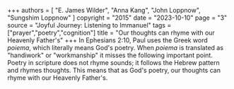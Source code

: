 +++
authors = [
  "E. James Wilder",
  "Anna Kang",
  "John Loppnow",
  "Sungshim Loppnow"
]
copyright = "2015"
date = "2023-10-10"
page = "3"
source = "Joyful Journey: Listening to Immanuel"
tags = ["prayer","poetry","cognition"]
title = "Our thoughts can rhyme with our Heavenly Father's"
+++
In Ephesians 2:10, Paul uses the Greek word _poiema_, which literally means God's poetry. When _poiema_ is translated as "handiwork" or "workmanship" it misses the following important point. Poetry in scripture does not rhyme sounds; it follows the Hebrew pattern and rhymes thoughts. This means that as God's poetry, our thoughts can rhyme with our Heavenly Father's.

